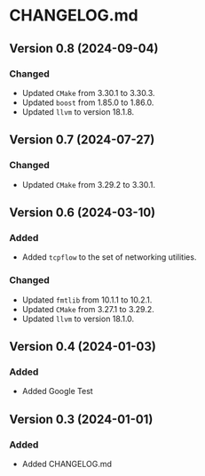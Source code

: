 # CHANGELOG.md

## Version 0.8 (2024-09-04)
### Changed
- Updated `CMake` from 3.30.1 to 3.30.3.
- Updated `boost` from 1.85.0 to 1.86.0.
- Updated `llvm` to version 18.1.8.

## Version 0.7 (2024-07-27)
### Changed
- Updated `CMake` from 3.29.2 to 3.30.1.

## Version 0.6 (2024-03-10)
### Added
- Added `tcpflow` to the set of networking utilities.
### Changed
- Updated `fmtlib` from 10.1.1 to 10.2.1.
- Updated `CMake` from 3.27.1 to 3.29.2.
- Updated `llvm` to version 18.1.0.

## Version 0.4 (2024-01-03)
### Added

- Added Google Test

## Version 0.3 (2024-01-01)
### Added

- Added CHANGELOG.md
